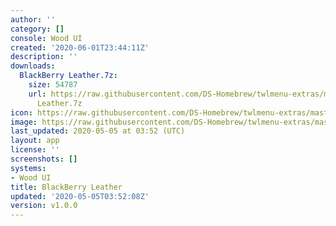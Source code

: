 ```yaml
---
author: ''
category: []
console: Wood UI
created: '2020-06-01T23:44:11Z'
description: ''
downloads:
  BlackBerry Leather.7z:
    size: 54787
    url: https://raw.githubusercontent.com/DS-Homebrew/twlmenu-extras/master/_nds/TWiLightMenu/akmenu/themes/BlackBerry
      Leather.7z
icon: https://raw.githubusercontent.com/DS-Homebrew/twlmenu-extras/master/unistore/icons/ak.png
image: https://raw.githubusercontent.com/DS-Homebrew/twlmenu-extras/master/unistore/icons/ak.png
last_updated: 2020-05-05 at 03:52 (UTC)
layout: app
license: ''
screenshots: []
systems:
- Wood UI
title: BlackBerry Leather
updated: '2020-05-05T03:52:08Z'
version: v1.0.0
---
```

